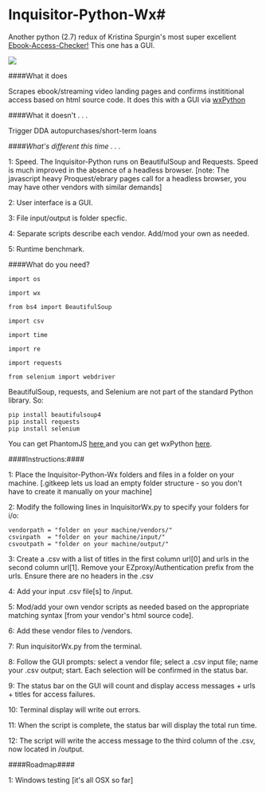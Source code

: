 # Inquisitor-Python-Wx#

Another python (2.7) redux of Kristina Spurgin's most super excellent <a href="https://github.com/UNC-Libraries/Ebook-Access-Checker">Ebook-Access-Checker!</a> This one has a GUI.

![](http://www2.viu.ca/ds-dev/gitimages/kaneview1.png)

####What it does

Scrapes ebook/streaming video landing pages and confirms instititional access based on html source code. It does this with a GUI via <a href="http://www.wxpython.org/">wxPython</a>

####What it doesn't . . . 

Trigger DDA autopurchases/short-term loans

####*What's different this time . . .*

1: Speed. The Inquisitor-Python runs on BeautifulSoup and Requests. Speed is much improved in the absence of a headless browser. [note: The javascript heavy Proquest/ebrary pages call for a headless browser, you may have other vendors with similar demands]

2: User interface is a GUI.

3: File input/output is folder specfic.

4: Separate scripts describe each vendor. Add/mod your own as needed.

5: Runtime benchmark.

  
	
####What do you need?

	import os
  
 	import wx

	from bs4 import BeautifulSoup 

	import csv

	import time

	import re 

	import requests 
	
	from selenium import webdriver
	
BeautifulSoup, requests, and Selenium are not part of the standard Python library. So:

	pip install beautifulsoup4
	pip install requests
	pip install selenium
	
You can get PhantomJS <a href="http://phantomjs.org/">here </a>
and you can get wxPython <a href="http://www.wxpython.org/download.php#osx">here</a>.
  
####Instructions:####

1: Place the Inquisitor-Python-Wx folders and files in a folder on your machine. [.gitkeep lets us load an empty folder structure - so you don't have to create it manually on your machine]

2: Modify the following lines in InquisitorWx.py to specify your folders for i/o:
    
  	vendorpath = "folder on your machine/vendors/"
  	csvinpath  = "folder on your machine/input/" 
  	csvoutpath = "folder on your machine/output/"

3: Create a .csv with a list of titles in the first column 	url[0] 
and urls in the second column 	url[1]. Remove your EZproxy/Authentication prefix from the urls.
Ensure there are no headers in the .csv

4: Add your input .csv file[s] to /input.

5: Mod/add your own vendor scripts as needed based on the appropriate matching syntax [from your vendor's html source code].

6: Add these vendor files to /vendors.

7: Run inquisitorWx.py from the terminal.

8: Follow the GUI prompts: select a vendor file; select a .csv input file; name your .csv output; start. Each selection will be confirmed in the status bar.

9: The status bar on the GUI will count and display access messages + urls + titles for access failures.

10: Terminal display will write out errors.

11: When the script is complete, the status bar will display the total run time.

12: The script will write the access message to the third column of the .csv, now located in /output.

####Roadmap####

1: Windows testing [it's all OSX so far]


